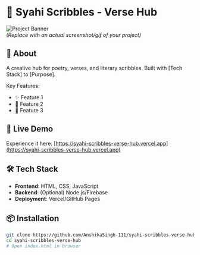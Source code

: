 # 📝 Syahi Scribbles - Verse Hub  

![Project Banner](https://via.placeholder.com/1200x400?text=Add+Your+Cool+Banner+Here)  
*(Replace with an actual screenshot/gif of your project)*  

## 🌟 About  
A creative hub for poetry, verses, and literary scribbles. Built with [Tech Stack] to [Purpose].  

Key Features:  
- ✨ Feature 1  
- 🎨 Feature 2  
- 📱 Feature 3  

## 🚀 Live Demo  
Experience it here: [https://syahi-scribbles-verse-hub.vercel.app](https://syahi-scribbles-verse-hub.vercel.app)  

## 🛠️ Tech Stack  
- **Frontend**: HTML, CSS, JavaScript  
- **Backend**: (Optional) Node.js/Firebase  
- **Deployment**: Vercel/GitHub Pages  

## 📦 Installation  
```bash
git clone https://github.com/AnshikaSingh-111/syahi-scribbles-verse-hub.git
cd syahi-scribbles-verse-hub
# Open index.html in browser
